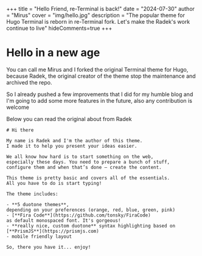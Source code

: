 +++
title = "Hello Friend, re-Terminal is back!"
date = "2024-07-30"
author = "Mirus"
cover = "img/hello.jpg"
description = "The popular theme for Hugo Terminal is reborn in re-Terminal fork. Let's make the Radek's work continue to live"
hideComments=true
+++


# Hello in a new age

You can call me Mirus and I forked the original Terminal theme for Hugo, because Radek, the original creator of the theme stop the maintenance and archived the repo. 

So I already pushed a few improvements that I did for my humble blog and I'm going to add some more features in the future, also any contribution is welcome 

Below you can read the original about from Radek

```text
# Hi there

My name is Radek and I'm the author of this theme.
I made it to help you present your ideas easier.

We all know how hard is to start something on the web,
especially these days. You need to prepare a bunch of stuff,
configure them and when that’s done — create the content.

This theme is pretty basic and covers all of the essentials.
All you have to do is start typing!

The theme includes:

- **5 duotone themes**,
depending on your preferences (orange, red, blue, green, pink)
- [**Fira Code**](https://github.com/tonsky/FiraCode)
as default monospaced font. It's gorgeous!
- **really nice, custom duotone** syntax highlighting based on
[**PrismJS**](https://prismjs.com)
- mobile friendly layout

So, there you have it... enjoy!
```
